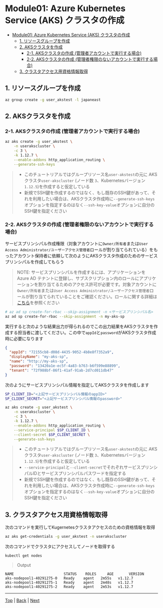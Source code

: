 # Module01: Azure Kubernetes Service (AKS) クラスタの作成

<!-- TOC -->
- [Module01: Azure Kubernetes Service (AKS) クラスタの作成](#Module01-Azure-Kubernetes-Service-AKS-%E3%82%AF%E3%83%A9%E3%82%B9%E3%82%BF%E3%81%AE%E4%BD%9C%E6%88%90)
  - [1. リソースグループを作成](#1-%E3%83%AA%E3%82%BD%E3%83%BC%E3%82%B9%E3%82%B0%E3%83%AB%E3%83%BC%E3%83%97%E3%82%92%E4%BD%9C%E6%88%90)
  - [2. AKSクラスタを作成](#2-AKS%E3%82%AF%E3%83%A9%E3%82%B9%E3%82%BF%E3%82%92%E4%BD%9C%E6%88%90)
    - [2-1. AKSクラスタの作成 (管理者アカウントで実行する場合)](#2-1-AKS%E3%82%AF%E3%83%A9%E3%82%B9%E3%82%BF%E3%81%AE%E4%BD%9C%E6%88%90-%E7%AE%A1%E7%90%86%E8%80%85%E3%82%A2%E3%82%AB%E3%82%A6%E3%83%B3%E3%83%88%E3%81%A7%E5%AE%9F%E8%A1%8C%E3%81%99%E3%82%8B%E5%A0%B4%E5%90%88)
    - [2-2. AKSクラスタの作成 (管理者権限のないアカウントで実行する場合)](#2-2-AKS%E3%82%AF%E3%83%A9%E3%82%B9%E3%82%BF%E3%81%AE%E4%BD%9C%E6%88%90-%E7%AE%A1%E7%90%86%E8%80%85%E6%A8%A9%E9%99%90%E3%81%AE%E3%81%AA%E3%81%84%E3%82%A2%E3%82%AB%E3%82%A6%E3%83%B3%E3%83%88%E3%81%A7%E5%AE%9F%E8%A1%8C%E3%81%99%E3%82%8B%E5%A0%B4%E5%90%88)
  - [3. クラスタアクセス用資格情報取得](#3-%E3%82%AF%E3%83%A9%E3%82%B9%E3%82%BF%E3%82%A2%E3%82%AF%E3%82%BB%E3%82%B9%E7%94%A8%E8%B3%87%E6%A0%BC%E6%83%85%E5%A0%B1%E5%8F%96%E5%BE%97)

## 1. リソースグループを作成
```sh
az group create -g user_akstest -l japaneast
```

## 2. AKSクラスタを作成

### 2-1. AKSクラスタの作成 (管理者アカウントで実行する場合)

```sh
az aks create -g user_akstest \
    -n userakscluster \
    -c 3 \
    -k 1.12.7 \
    --enable-addons http_application_routing \
    --generate-ssh-keys
```
> - このチュートリアルではグループリソース名`user-akstest`の元に AKSクラスタ`user-akscluster` (ノード数 `3`、Kubernetesバージョン`1.12.5`)を作成すると仮定している
> - 新規でSSH鍵を作成するのではなく、もし既存のSSH鍵があって、それを利用したい場合は、AKSクラスタ作成時に`--generate-ssh-keys`オプションを指定するのはなく`--ssh-key-value`オプションに自分のSSH鍵を指定ください

### 2-2. AKSクラスタの作成 (管理者権限のないアカウントで実行する場合)

サービスプリンシパル作成権限（対象アカウントに`Owner/所有者`または`User Access Administrator/ユーザーアクセス管理者`ロールが割り当てられている）をもったアカウント保持者に依頼して次のようにAKSクラスタ作成のためのサービスプリンシパルを作成してもらう
> NOTE: サービスプリンシパルを作成するには、アプリケーションを Azure AD テナントに登録し、サブスクリプション内のロールにアプリケーションを割り当てるためのアクセス許可が必要です。対象アカウントに`Owner/所有者`または`User Access Administrator/ユーザーアクセス管理者`ロールが割り当てられていることをご確認ください。ロールに関する詳細は[こちら](https://docs.microsoft.com/ja-jp/azure/role-based-access-control/rbac-and-directory-admin-roles#azure-rbac-roles)を参照ください
```sh
# az ad sp create-for-rbac --skip-assignment -n <サービスプリンシパル名>
az ad sp create-for-rbac --skip-assignment -n my-aks-sp
```
実行すると次のような結果出力が得られるのでこの出力結果をAKSクラスタを作成する担当者に渡してください。この中で`appId`と`password`がAKSクラスタ作成時に必要になります
```json
{
  "appId": "72155cb8-d08d-4435-9052-4b8e8f7352a9",
  "displayName": "my-aks-sp",
  "name": "http://my-aks-sp",
  "password": "13420a1e-ec5f-4a83-b763-b6f599e88899",
  "tenant": "72f988bf-86f1-41af-91ab-2d7cd011db47"
}
```

次のようにサービスプリンシパル情報を指定してAKSクラスタを作成します
```sh
SP_CLIENT_ID="<上記サービスプリンシパル情報のappID>"
SP_CLIENT_SECRET="<上記サービスプリンシパル情報のpassword>"

az aks create -g user_akstest \
    -n userakscluster \
    -c 3 \
    -k 1.12.7 \
    --enable-addons http_application_routing \
    --service-principal $SP_CLIENT_ID \
    --client-secret $SP_CLIENT_SECRET \
    --generate-ssh-keys
```
> - このチュートリアルではグループリソース名`user-akstest`の元に AKSクラスタ`user-akscluster` (ノード数 `3`、Kubernetesバージョン`1.12.5`)を作成すると仮定している
> - `--service-principal`と`--client-secret`でそれぞれサービスプリンシパルIDとサービスプリンシパルパスワードを指定する
> - 新規でSSH鍵を作成するのではなく、もし既存のSSH鍵があって、それを利用したい場合は、AKSクラスタ作成時に`--generate-ssh-keys`オプションを指定するのはなく`--ssh-key-value`オプションに自分のSSH鍵を指定ください

## 3. クラスタアクセス用資格情報取得

次のコマンドを実行してKugernetesクラスタアクセスのための資格情報を取得
```sh
az aks get-credentials -g user_akstest -n userakscluster
```

次のコマンドでクラスタにアクセスしてノードを取得する
```sh
kubectl get nodes
```
> Output
```
NAME                       STATUS    ROLES     AGE       VERSION
aks-nodepool1-40291275-0   Ready    agent   2m55s   v1.12.7
aks-nodepool1-40291275-1   Ready    agent   2m48s   v1.12.7
aks-nodepool1-40291275-2   Ready    agent   2m53s   v1.12.7
```

---
[Top](toc_ja.md) | [Back](module00_ja.md) | [Next](module02_ja.md)
